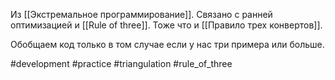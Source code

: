 Из [[Экстремальное программирование]]. Связано с ранней оптимизацией и [[Rule of three]]. Тоже что и [[Правило трех конвертов]].

Обобщаем код только в том случае если у нас три примера или больше.

#development #practice #triangulation #rule_of_three